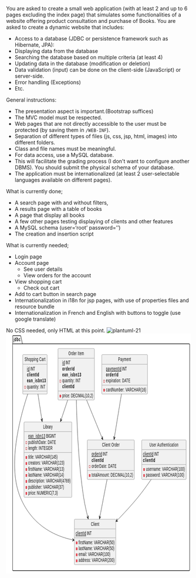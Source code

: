 You are asked to create a small web application (with at least 2 and up to 6 pages excluding the index page) that simulates some functionalities of a website offering product consultation and purchase of Books.
You are asked to create a dynamic website that includes:

* Access to a database (JDBC or persistence framework such as Hibernate, JPA):
* Displaying data from the database
* Searching the database based on multiple criteria (at least 4)
* Updating data in the database (modification or deletion)
* Data validation (input) can be done on the client-side (JavaScript) or server-side.
* Error handling (Exceptions)
* Etc.

General instructions:
* The presentation aspect is important.(Bootstrap suffices)
* The MVC model must be respected.
* Web pages that are not directly accessible to the user must be protected (by saving them in `/WEB-INF`).
* Separation of different types of files (js, css, jsp, html, images) into different folders.
* Class and file names must be meaningful.
* For data access, use a MySQL database.
* This will facilitate the grading process (I don't want to configure another DBMS). You should submit the physical schema of your database.
* The application must be internationalized (at least 2 user-selectable languages available on different pages).

What is currently done;
- A search page with and without filters,
- A results page with a table of books 
- A page that display all books 
- A few other pages testing displaying of clients and other features
- A MySQL schema (user=‘root’ password=’’)
- The creation and insertion script

What is currently needed;
- Login page
- Account page
    - See user details
    - View orders for the account
- View shopping cart
    - Check out cart
- Add to cart button in search page
- Internationalization in i18n for jsp pages, with use of properties files and resource bundle
- Internationalization in French and English with buttons to toggle (use google translate)

No CSS needed, only HTML at this point.
![plantuml-21](https://github.com/youatik/A11.Web_App_TP/assets/112843400/890a1e2f-0b05-4d3f-b543-a91892f33ff1)<?xml version="1.0" encoding="UTF-8" standalone="no"?><svg xmlns="http://www.w3.org/2000/svg" xmlns:xlink="http://www.w3.org/1999/xlink" contentStyleType="text/css" height="653px" preserveAspectRatio="none" style="width:870px;height:653px;background:#FFFFFF;" version="1.1" viewBox="0 0 870 653" width="870px" zoomAndPan="magnify"><defs/><g><!--MD5=[ce99c9de1d09f7d75a0c7ae000a2beeb]
cluster jdbc--><g id="cluster_jdbc"><path d="M33.04,6 L67.04,6 A3.75,3.75 0 0 1 69.54,8.5 L76.54,28.2969 L861.04,28.2969 A2.5,2.5 0 0 1 863.54,30.7969 L863.54,643.5 A2.5,2.5 0 0 1 861.04,646 L33.04,646 A2.5,2.5 0 0 1 30.54,643.5 L30.54,8.5 A2.5,2.5 0 0 1 33.04,6 " fill="none" style="stroke:#000000;stroke-width:1.5;"/><line style="stroke:#000000;stroke-width:1.5;" x1="30.54" x2="76.54" y1="28.2969" y2="28.2969"/><text fill="#000000" font-family="sans-serif" font-size="14" font-weight="bold" lengthAdjust="spacing" textLength="33" x="34.54" y="20.9951">jdbc</text></g><!--MD5=[e3f72718913f1e037c5bc72e44de49f6]
class client--><g id="elem_client"><rect codeLine="9" fill="#F1F1F1" height="123.7813" id="client" rx="2.5" ry="2.5" style="stroke:#181818;stroke-width:0.5;" width="195" x="321.04" y="506"/><text fill="#000000" font-family="sans-serif" font-size="14" lengthAdjust="spacing" textLength="39" x="399.04" y="523.9951">Client</text><line style="stroke:#181818;stroke-width:0.5;" x1="322.04" x2="515.04" y1="532.2969" y2="532.2969"/><text fill="#000000" font-family="sans-serif" font-size="14" lengthAdjust="spacing" text-decoration="underline" textLength="49" x="327.04" y="549.292">clientId</text><text fill="#000000" font-family="sans-serif" font-size="14" lengthAdjust="spacing" textLength="22" x="380.04" y="549.292">INT</text><line style="stroke:#181818;stroke-width:0.5;" x1="322.04" x2="515.04" y1="556.5938" y2="556.5938"/><rect fill="#F24D5C" height="6" style="stroke:#C82930;stroke-width:1.0;" width="6" x="329.04" y="567.2422"/><text fill="#000000" font-family="sans-serif" font-size="14" lengthAdjust="spacing" textLength="169" x="341.04" y="573.5889">firstName: VARCHAR(50)</text><rect fill="#F24D5C" height="6" style="stroke:#C82930;stroke-width:1.0;" width="6" x="329.04" y="583.5391"/><text fill="#000000" font-family="sans-serif" font-size="14" lengthAdjust="spacing" textLength="168" x="341.04" y="589.8857">lastName: VARCHAR(50)</text><rect fill="#F24D5C" height="6" style="stroke:#C82930;stroke-width:1.0;" width="6" x="329.04" y="599.8359"/><text fill="#000000" font-family="sans-serif" font-size="14" lengthAdjust="spacing" textLength="149" x="341.04" y="606.1826">email: VARCHAR(100)</text><rect fill="#F24D5C" height="6" style="stroke:#C82930;stroke-width:1.0;" width="6" x="329.04" y="616.1328"/><text fill="#000000" font-family="sans-serif" font-size="14" lengthAdjust="spacing" textLength="169" x="341.04" y="622.4795">address: VARCHAR(200)</text></g><!--MD5=[ba1befc50e6de48c221bc2393455d8f9]
class library--><g id="elem_library"><rect codeLine="17" fill="#F1F1F1" height="205.2656" id="library" rx="2.5" ry="2.5" style="stroke:#181818;stroke-width:0.5;" width="225" x="84.04" y="241"/><text fill="#000000" font-family="sans-serif" font-size="14" lengthAdjust="spacing" textLength="44" x="174.54" y="258.9951">Library</text><line style="stroke:#181818;stroke-width:0.5;" x1="85.04" x2="308.04" y1="267.2969" y2="267.2969"/><text fill="#000000" font-family="sans-serif" font-size="14" lengthAdjust="spacing" text-decoration="underline" textLength="80" x="104.04" y="284.292">ean_isbn13</text><text fill="#000000" font-family="sans-serif" font-size="14" lengthAdjust="spacing" textLength="46" x="188.04" y="284.292">BIGINT</text><rect fill="none" height="6" style="stroke:#C82930;stroke-width:1.0;" width="6" x="92.04" y="294.2422"/><text fill="#000000" font-family="sans-serif" font-size="14" lengthAdjust="spacing" textLength="130" x="104.04" y="300.5889">publishDate: DATE</text><rect fill="none" height="6" style="stroke:#C82930;stroke-width:1.0;" width="6" x="92.04" y="310.5391"/><text fill="#000000" font-family="sans-serif" font-size="14" lengthAdjust="spacing" textLength="114" x="104.04" y="316.8857">length: INTEGER</text><line style="stroke:#181818;stroke-width:0.5;" x1="85.04" x2="308.04" y1="324.1875" y2="324.1875"/><rect fill="#F24D5C" height="6" style="stroke:#C82930;stroke-width:1.0;" width="6" x="92.04" y="334.8359"/><text fill="#000000" font-family="sans-serif" font-size="14" lengthAdjust="spacing" textLength="138" x="104.04" y="341.1826">title: VARCHAR(145)</text><rect fill="#F24D5C" height="6" style="stroke:#C82930;stroke-width:1.0;" width="6" x="92.04" y="351.1328"/><text fill="#000000" font-family="sans-serif" font-size="14" lengthAdjust="spacing" textLength="170" x="104.04" y="357.4795">creators: VARCHAR(123)</text><rect fill="#F24D5C" height="6" style="stroke:#C82930;stroke-width:1.0;" width="6" x="92.04" y="367.4297"/><text fill="#000000" font-family="sans-serif" font-size="14" lengthAdjust="spacing" textLength="169" x="104.04" y="373.7764">firstName: VARCHAR(13)</text><rect fill="#F24D5C" height="6" style="stroke:#C82930;stroke-width:1.0;" width="6" x="92.04" y="383.7266"/><text fill="#000000" font-family="sans-serif" font-size="14" lengthAdjust="spacing" textLength="168" x="104.04" y="390.0732">lastName: VARCHAR(14)</text><rect fill="#F24D5C" height="6" style="stroke:#C82930;stroke-width:1.0;" width="6" x="92.04" y="400.0234"/><text fill="#000000" font-family="sans-serif" font-size="14" lengthAdjust="spacing" textLength="199" x="104.04" y="406.3701">description: VARCHAR(4769)</text><rect fill="#F24D5C" height="6" style="stroke:#C82930;stroke-width:1.0;" width="6" x="92.04" y="416.3203"/><text fill="#000000" font-family="sans-serif" font-size="14" lengthAdjust="spacing" textLength="168" x="104.04" y="422.667">publisher: VARCHAR(37)</text><rect fill="#F24D5C" height="6" style="stroke:#C82930;stroke-width:1.0;" width="6" x="92.04" y="432.6172"/><text fill="#000000" font-family="sans-serif" font-size="14" lengthAdjust="spacing" textLength="139" x="104.04" y="438.9639">price: NUMERIC(7,3)</text></g><!--MD5=[eca45803598a1795f2bde3316c543fc8]
class userAuthentication--><g id="elem_userAuthentication"><rect codeLine="30" fill="#F1F1F1" height="107.4844" id="userAuthentication" rx="2.5" ry="2.5" style="stroke:#181818;stroke-width:0.5;" width="209" x="638.04" y="290"/><text fill="#000000" font-family="sans-serif" font-size="14" lengthAdjust="spacing" textLength="136" x="674.54" y="307.9951">User Authentication</text><line style="stroke:#181818;stroke-width:0.5;" x1="639.04" x2="846.04" y1="316.2969" y2="316.2969"/><text fill="#000000" font-family="sans-serif" font-size="14" lengthAdjust="spacing" text-decoration="underline" textLength="49" x="644.04" y="333.292">clientId</text><text fill="#000000" font-family="sans-serif" font-size="14" lengthAdjust="spacing" textLength="22" x="697.04" y="333.292">INT</text><text fill="#000000" font-family="sans-serif" font-size="14" font-weight="bold" lengthAdjust="spacing" textLength="57" x="644.04" y="349.5889">clientId</text><line style="stroke:#181818;stroke-width:0.5;" x1="639.04" x2="846.04" y1="356.8906" y2="356.8906"/><rect fill="#F24D5C" height="6" style="stroke:#C82930;stroke-width:1.0;" width="6" x="646.04" y="367.5391"/><text fill="#000000" font-family="sans-serif" font-size="14" lengthAdjust="spacing" textLength="183" x="658.04" y="373.8857">username: VARCHAR(100)</text><rect fill="#F24D5C" height="6" style="stroke:#C82930;stroke-width:1.0;" width="6" x="646.04" y="383.8359"/><text fill="#000000" font-family="sans-serif" font-size="14" lengthAdjust="spacing" textLength="180" x="658.04" y="390.1826">password: VARCHAR(100)</text></g><!--MD5=[f7cdc6d2285e17f09c312952ede26341]
class clientOrder--><g id="elem_clientOrder"><rect codeLine="37" fill="#F1F1F1" height="107.4844" id="clientOrder" rx="2.5" ry="2.5" style="stroke:#181818;stroke-width:0.5;" width="221" x="382.04" y="290"/><text fill="#000000" font-family="sans-serif" font-size="14" lengthAdjust="spacing" textLength="82" x="451.54" y="307.9951">Client Order</text><line style="stroke:#181818;stroke-width:0.5;" x1="383.04" x2="602.04" y1="316.2969" y2="316.2969"/><text fill="#000000" font-family="sans-serif" font-size="14" lengthAdjust="spacing" text-decoration="underline" textLength="49" x="402.04" y="333.292">orderId</text><text fill="#000000" font-family="sans-serif" font-size="14" lengthAdjust="spacing" textLength="22" x="455.04" y="333.292">INT</text><text fill="#000000" font-family="sans-serif" font-size="14" font-weight="bold" lengthAdjust="spacing" textLength="57" x="402.04" y="349.5889">clientId</text><rect fill="none" height="6" style="stroke:#C82930;stroke-width:1.0;" width="6" x="390.04" y="359.5391"/><text fill="#000000" font-family="sans-serif" font-size="14" lengthAdjust="spacing" textLength="117" x="402.04" y="365.8857">orderDate: DATE</text><line style="stroke:#181818;stroke-width:0.5;" x1="383.04" x2="602.04" y1="373.1875" y2="373.1875"/><rect fill="#F24D5C" height="6" style="stroke:#C82930;stroke-width:1.0;" width="6" x="390.04" y="383.8359"/><text fill="#000000" font-family="sans-serif" font-size="14" lengthAdjust="spacing" textLength="195" x="402.04" y="390.1826">totalAmount: DECIMAL(10,2)</text></g><!--MD5=[813a40a839adcce9e0053fbac54d9150]
class payment--><g id="elem_payment"><rect codeLine="44" fill="#F1F1F1" height="107.4844" id="payment" rx="2.5" ry="2.5" style="stroke:#181818;stroke-width:0.5;" width="215" x="450.04" y="57.5"/><text fill="#000000" font-family="sans-serif" font-size="14" lengthAdjust="spacing" textLength="60" x="527.54" y="75.4951">Payment</text><line style="stroke:#181818;stroke-width:0.5;" x1="451.04" x2="664.04" y1="83.7969" y2="83.7969"/><text fill="#000000" font-family="sans-serif" font-size="14" lengthAdjust="spacing" text-decoration="underline" textLength="72" x="470.04" y="100.792">paymentId</text><text fill="#000000" font-family="sans-serif" font-size="14" lengthAdjust="spacing" textLength="22" x="546.04" y="100.792">INT</text><text fill="#000000" font-family="sans-serif" font-size="14" font-weight="bold" lengthAdjust="spacing" textLength="58" x="470.04" y="117.0889">orderId</text><rect fill="none" height="6" style="stroke:#C82930;stroke-width:1.0;" width="6" x="458.04" y="127.0391"/><text fill="#000000" font-family="sans-serif" font-size="14" lengthAdjust="spacing" textLength="114" x="470.04" y="133.3857">expiration: DATE</text><line style="stroke:#181818;stroke-width:0.5;" x1="451.04" x2="664.04" y1="140.6875" y2="140.6875"/><rect fill="#F24D5C" height="6" style="stroke:#C82930;stroke-width:1.0;" width="6" x="458.04" y="151.3359"/><text fill="#000000" font-family="sans-serif" font-size="14" lengthAdjust="spacing" textLength="189" x="470.04" y="157.6826">cardNumber: VARCHAR(16)</text></g><!--MD5=[db3fcf359968d7ec7f654797b8d02abf]
class orderItem--><g id="elem_orderItem"><rect codeLine="51" fill="#F1F1F1" height="140.0781" id="orderItem" rx="2.5" ry="2.5" style="stroke:#181818;stroke-width:0.5;" width="171" x="244.04" y="41"/><text fill="#000000" font-family="sans-serif" font-size="14" lengthAdjust="spacing" textLength="73" x="293.04" y="58.9951">Order Item</text><line style="stroke:#181818;stroke-width:0.5;" x1="245.04" x2="414.04" y1="67.2969" y2="67.2969"/><text fill="#000000" font-family="sans-serif" font-size="14" lengthAdjust="spacing" text-decoration="underline" textLength="12" x="264.04" y="84.292">id</text><text fill="#000000" font-family="sans-serif" font-size="14" lengthAdjust="spacing" textLength="22" x="280.04" y="84.292">INT</text><text fill="#000000" font-family="sans-serif" font-size="14" font-weight="bold" lengthAdjust="spacing" textLength="58" x="264.04" y="100.5889">orderId</text><text fill="#000000" font-family="sans-serif" font-size="14" font-weight="bold" lengthAdjust="spacing" textLength="89" x="264.04" y="116.8857">ean_isbn13</text><rect fill="none" height="6" style="stroke:#C82930;stroke-width:1.0;" width="6" x="252.04" y="126.8359"/><text fill="#000000" font-family="sans-serif" font-size="14" lengthAdjust="spacing" textLength="86" x="264.04" y="133.1826">quantity: INT</text><text fill="#000000" font-family="sans-serif" font-size="14" font-weight="bold" lengthAdjust="spacing" textLength="57" x="264.04" y="149.4795">clientId</text><line style="stroke:#181818;stroke-width:0.5;" x1="245.04" x2="414.04" y1="156.7813" y2="156.7813"/><rect fill="#F24D5C" height="6" style="stroke:#C82930;stroke-width:1.0;" width="6" x="252.04" y="167.4297"/><text fill="#000000" font-family="sans-serif" font-size="14" lengthAdjust="spacing" textLength="145" x="264.04" y="173.7764">price: DECIMAL(10,2)</text></g><!--MD5=[fcd76b3c463d68e3080587aa851a8d7e]
class shoppingCart--><g id="elem_shoppingCart"><rect codeLine="60" fill="#F1F1F1" height="107.4844" id="shoppingCart" rx="2.5" ry="2.5" style="stroke:#181818;stroke-width:0.5;" width="115" x="78.04" y="57.5"/><text fill="#000000" font-family="sans-serif" font-size="14" lengthAdjust="spacing" textLength="98" x="86.54" y="75.4951">Shopping Cart</text><line style="stroke:#181818;stroke-width:0.5;" x1="79.04" x2="192.04" y1="83.7969" y2="83.7969"/><text fill="#000000" font-family="sans-serif" font-size="14" lengthAdjust="spacing" text-decoration="underline" textLength="12" x="98.04" y="100.792">id</text><text fill="#000000" font-family="sans-serif" font-size="14" lengthAdjust="spacing" textLength="22" x="114.04" y="100.792">INT</text><text fill="#000000" font-family="sans-serif" font-size="14" font-weight="bold" lengthAdjust="spacing" textLength="57" x="98.04" y="117.0889">clientId</text><text fill="#000000" font-family="sans-serif" font-size="14" font-weight="bold" lengthAdjust="spacing" textLength="89" x="98.04" y="133.3857">ean_isbn13</text><rect fill="none" height="6" style="stroke:#C82930;stroke-width:1.0;" width="6" x="86.04" y="143.3359"/><text fill="#000000" font-family="sans-serif" font-size="14" lengthAdjust="spacing" textLength="86" x="98.04" y="149.6826">quantity: INT</text><line style="stroke:#181818;stroke-width:0.5;" x1="79.04" x2="192.04" y1="156.9844" y2="156.9844"/></g><!--MD5=[3620be8e6457a349ad0b8f0b99221563]
link orderItem to clientOrder--><g id="link_orderItem_clientOrder"><path codeLine="67" d="M378.45,181.16 C402.05,214.53 430.02,254.09 452.36,285.68 " fill="none" id="orderItem-to-clientOrder" style="stroke:#181818;stroke-width:1.0;"/><polygon fill="#181818" points="455.33,289.88,453.3891,280.2243,452.4387,285.8007,446.8623,284.8503,455.33,289.88" style="stroke:#181818;stroke-width:1.0;"/></g><!--MD5=[ea35d57024fe94828fdf746da73435ca]
link orderItem to client--><g id="link_orderItem_client"><path codeLine="68" d="M330.47,181.28 C332.86,249.64 340.56,356.6 364.54,446 C369.47,464.38 376.85,483.52 384.59,501 " fill="none" id="orderItem-to-client" style="stroke:#181818;stroke-width:1.0;"/><polygon fill="#181818" points="386.78,505.89,386.7485,496.0412,384.7347,501.3275,379.4485,499.3136,386.78,505.89" style="stroke:#181818;stroke-width:1.0;"/></g><!--MD5=[ab88f101a420259a309c38854584d3e6]
link orderItem to library--><g id="link_orderItem_library"><path codeLine="69" d="M289.64,181.16 C279.69,198.39 268.79,217.28 258.07,235.86 " fill="none" id="orderItem-to-library" style="stroke:#181818;stroke-width:1.0;"/><polygon fill="#181818" points="255.35,240.58,263.315,234.787,257.8507,236.2503,256.3874,230.7859,255.35,240.58" style="stroke:#181818;stroke-width:1.0;"/></g><!--MD5=[bf985faf353d7c16407223ffe55e5690]
link clientOrder to client--><g id="link_clientOrder_client"><path codeLine="70" d="M475,397.23 C464.66,428.34 451.47,467.99 440.44,501.14 " fill="none" id="clientOrder-to-client" style="stroke:#181818;stroke-width:1.0;"/><polygon fill="#181818" points="438.83,505.98,445.4576,498.6948,440.4026,501.2337,437.8636,496.1787,438.83,505.98" style="stroke:#181818;stroke-width:1.0;"/></g><!--MD5=[016a7cd566f22fc2ed3443b01cf88c4b]
link payment to clientOrder--><g id="link_payment_clientOrder"><path codeLine="71" d="M542.71,164.59 C532.6,200.45 519.21,247.94 508.8,284.83 " fill="none" id="payment-to-clientOrder" style="stroke:#181818;stroke-width:1.0;"/><polygon fill="#181818" points="507.42,289.73,513.7119,282.1529,508.7766,284.9176,506.012,279.9823,507.42,289.73" style="stroke:#181818;stroke-width:1.0;"/></g><!--MD5=[36f496291deb31253c696f1d8ec0ddb1]
link shoppingCart to client--><g id="link_shoppingCart_client"><path codeLine="72" d="M101.8,164.62 C61.32,235.12 6,361.18 66.54,446 C122.65,524.62 233.23,552.68 315.55,562.42 " fill="none" id="shoppingCart-to-client" style="stroke:#181818;stroke-width:1.0;"/><polygon fill="#181818" points="320.93,563.04,312.4315,558.0625,315.9611,562.4831,311.5405,566.0128,320.93,563.04" style="stroke:#181818;stroke-width:1.0;"/></g><!--MD5=[598209966340cafc6a7dc6bcdb303920]
link shoppingCart to library--><g id="link_shoppingCart_library"><path codeLine="73" d="M149.46,164.59 C155.06,185.77 161.74,211 168.28,235.71 " fill="none" id="shoppingCart-to-library" style="stroke:#181818;stroke-width:1.0;"/><polygon fill="#181818" points="169.58,240.64,171.1367,230.9149,168.297,235.8074,163.4045,232.9677,169.58,240.64" style="stroke:#181818;stroke-width:1.0;"/></g><!--MD5=[094ca63a88b6c059f74a5cd68bc949ca]
link userAuthentication to client--><g id="link_userAuthentication_client"><path codeLine="74" d="M682.88,397.26 C663.49,413.54 641.55,431.1 620.54,446 C589.03,468.35 553.25,490.69 520.65,509.98 " fill="none" id="userAuthentication-to-client" style="stroke:#181818;stroke-width:1.0;"/><polygon fill="#181818" points="516.28,512.55,526.0629,511.4119,520.5838,510.0049,521.9907,504.5258,516.28,512.55" style="stroke:#181818;stroke-width:1.0;"/></g><!--MD5=[186fc2b830829c09fd1a62284ed56c51]



   </g></svg>
